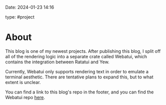 Date: 2024-01-23 14:16

type: #project

# About
This blog is one of my newest projects. After publishing this blog, I split off all of the rendering logic into a separate crate called Webatui, which contains the integration between Ratatui and Yew. 

Currently, Webatui only supports rendering text in order to emulate a terminal aesthetic. There are tentative plans to expand this, but to what extent is unclear.

You can find a link to this blog's repo in the footer, and you can find the Webatui repo [here](https://github.com/TylerBloom/webatui).